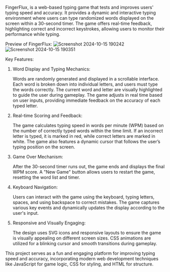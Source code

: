 FingerFlux, is a web-based typing game that tests and improves users' typing speed and accuracy. It provides a dynamic and interactive typing environment where users can type randomized words displayed on the screen within a 30-second timer. The game offers real-time feedback, highlighting correct and incorrect keystrokes, allowing users to monitor their performance while typing.

Preview of FingerFlux: 
![Screenshot 2024-10-15 190242](https://github.com/user-attachments/assets/a32490e4-0338-4d18-82bf-5b2ae42d9e7e)   ![Screenshot 2024-10-15 190351](https://github.com/user-attachments/assets/c1d89487-6178-4478-b81e-bd6acdb90bda)

Key Features:
1. Word Display and Typing Mechanics:

    Words are randomly generated and displayed in a scrollable interface. Each word is broken down into individual letters, and users must type the words correctly.
    The current word and letter are visually highlighted to guide the user during gameplay.
    The game adjusts in real time based on user inputs, providing immediate feedback on the accuracy of each typed letter.
2. Real-time Scoring and Feedback:

   The game calculates typing speed in words per minute (WPM) based on the number of correctly typed words within the time limit.
   If an incorrect letter is typed, it is marked in red, while correct letters are marked in white.
   The game also features a dynamic cursor that follows the user’s typing position on the screen.
3. Game Over Mechanism:

    After the 30-second timer runs out, the game ends and displays the final WPM score.
    A "New Game" button allows users to restart the game, resetting the word list and timer.

4. Keyboard Navigation:

    Users can interact with the game using the keyboard, typing letters, spaces, and using backspace to correct mistakes.
    The game captures various key events and dynamically updates the display according to the user's input.
5. Responsive and Visually Engaging:

    The design uses SVG icons and responsive layouts to ensure the game is visually appealing on different screen sizes.
    CSS animations are utilized for a blinking cursor and smooth transitions during gameplay.
  
This project serves as a fun and engaging platform for improving typing speed and accuracy, incorporating modern web development techniques like JavaScript for game logic, CSS for styling, and HTML for structure.






